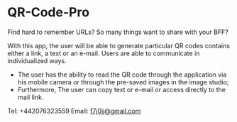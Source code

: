 # QR-Code-Pro

Find hard to remember URLs? 
So many things want to share with your BFF?

With this app, the user will be able to generate particular QR codes contains either a link, a text or an e-mail. Users are able to communicate in individualized ways.

- The user has the ability to read the QR code through the application via his mobile camera or through the pre-saved images in the image studio;
- Furthermore, The user can copy text or e-mail or access directly to the mail link. 

Tel: +442076323559
Email: f7j0jj@gmail.com
